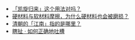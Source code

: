 + [「凯旋归来」这个用法对吗？](https://daily.zhihu.com/story/9778456)
+ [硬材料与软材料摩擦，为什么硬材料也会被磨损？](https://daily.zhihu.com/story/9778457)
+ [清朝的「江南」指的是哪里？](https://daily.zhihu.com/story/9778464)
+ [瞎扯 · 如何正确地吐槽](https://daily.zhihu.com/story/9778348)
